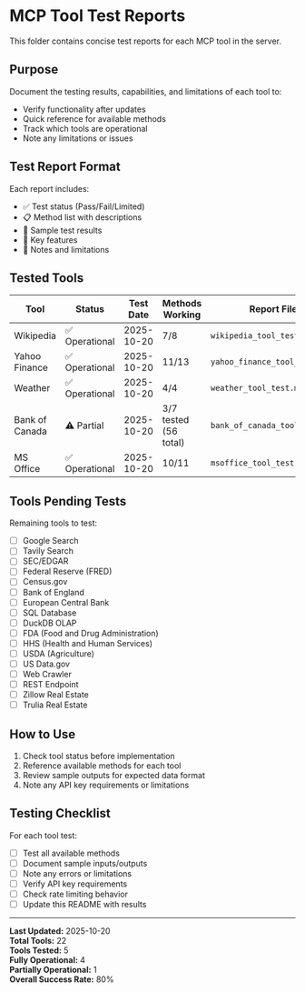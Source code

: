 # MCP Tool Test Reports

This folder contains concise test reports for each MCP tool in the server.

## Purpose
Document the testing results, capabilities, and limitations of each tool to:
- Verify functionality after updates
- Quick reference for available methods
- Track which tools are operational
- Note any limitations or issues

## Test Report Format
Each report includes:
- ✅ Test status (Pass/Fail/Limited)
- 📋 Method list with descriptions
- 🧪 Sample test results
- 🔑 Key features
- 📝 Notes and limitations

## Tested Tools

| Tool | Status | Test Date | Methods Working | Report File |
|------|--------|-----------|-----------------|-------------|
| Wikipedia | ✅ Operational | 2025-10-20 | 7/8 | `wikipedia_tool_test.md` |
| Yahoo Finance | ✅ Operational | 2025-10-20 | 11/13 | `yahoo_finance_tool_test.md` |
| Weather | ✅ Operational | 2025-10-20 | 4/4 | `weather_tool_test.md` |
| Bank of Canada | ⚠️ Partial | 2025-10-20 | 3/7 tested (56 total) | `bank_of_canada_tool_test.md` |
| MS Office | ✅ Operational | 2025-10-20 | 10/11 | `msoffice_tool_test.md` |

## Tools Pending Tests

Remaining tools to test:
- [ ] Google Search
- [ ] Tavily Search
- [ ] SEC/EDGAR
- [ ] Federal Reserve (FRED)
- [ ] Census.gov
- [ ] Bank of England
- [ ] European Central Bank
- [ ] SQL Database
- [ ] DuckDB OLAP
- [ ] FDA (Food and Drug Administration)
- [ ] HHS (Health and Human Services)
- [ ] USDA (Agriculture)
- [ ] US Data.gov
- [ ] Web Crawler
- [ ] REST Endpoint
- [ ] Zillow Real Estate
- [ ] Trulia Real Estate

## How to Use
1. Check tool status before implementation
2. Reference available methods for each tool
3. Review sample outputs for expected data format
4. Note any API key requirements or limitations

## Testing Checklist
For each tool test:
- [ ] Test all available methods
- [ ] Document sample inputs/outputs
- [ ] Note any errors or limitations
- [ ] Verify API key requirements
- [ ] Check rate limiting behavior
- [ ] Update this README with results

---

**Last Updated:** 2025-10-20  
**Total Tools:** 22  
**Tools Tested:** 5  
**Fully Operational:** 4  
**Partially Operational:** 1  
**Overall Success Rate:** 80%

